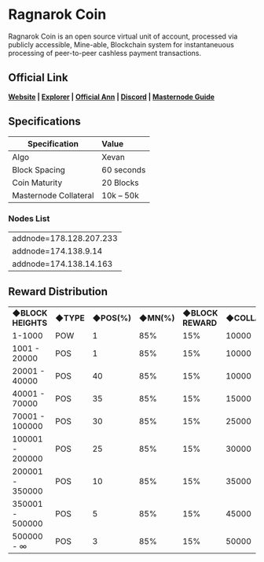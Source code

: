 # Ragnarok Coin

Ragnarok Coin is an open source virtual unit of account, processed via publicly accessible, Mine-able, Blockchain system for instantaneuous processing of peer-to-peer cashless payment transactions.

## Official Link  
**[Website](https://ragnaproject.io) | [Explorer](https://chain.ragnaproject.io) | [Official Ann](https://bitcointalk.org/index.php?topic=3765596.new#new) | [Discord](https://discord.gg/6bCDr5z) | [Masternode Guide](https://discord.gg/YgAvQyU)**



## Specifications


| Specification          | Value             |
| ---------------------- |:------------------|
| Algo                   | Xevan             |
| Block Spacing          | 60 seconds        |
| Coin Maturity          | 20 Blocks         |
| Masternode Collateral  | 10k – 50k         |

### Nodes List 

<table>
<tr><td>addnode=178.128.207.233</td></tr>
<tr><td>addnode=174.138.9.14</td></tr>
<tr><td>addnode=174.138.14.163</td></tr>
</table>


## Reward Distribution
<table>
<tr><td><b>◆BLOCK HEIGHTS</b></td><td><b>◆TYPE</b></td><td><b>◆POS(%)</b></td><td><b>◆MN(%)</b></td><td><b>◆BLOCK REWARD</b></td><td><b>◆COLLATERAL</b></td></tr>
<tr><td>1-1000</td><td>POW</td><td>1</td><td> 85% </td><td> 15% </td><td>10000</td></tr>
<tr><td>1001 - 20000</td><td>POS</td><td>1</td><td> 85% </td><td> 15% </td><td>10000</td></tr>
<tr><td>20001 - 40000</td><td>POS</td><td>40</td><td> 85% </td><td> 15% </td><td>10000</td></tr>
<tr><td>40001 - 70000</td><td>POS</td><td>35</td><td> 85% </td><td> 15% </td><td>15000</td></tr>
<tr><td>70001 - 100000</td><td>POS</td><td>30</td><td> 85% </td><td> 15% </td><td>25000</td></tr>
<tr><td>100001 - 200000</td><td>POS</td><td>25</td><td> 85% </td><td> 15% </td><td>30000</td></tr>
<tr><td>200001 - 350000</td><td>POS</td><td>10</td><td> 85% </td><td> 15% </td><td>35000</td></tr>
<tr><td>350001 - 500000</td><td>POS</td><td>5</td><td> 85% </td><td> 15% </td><td>45000</td></tr>
<tr><td>500000 - ∞</td><td>POS</td><td>3</td><td> 85% </td><td> 15% </td><td>50000</td></tr>
</table>



